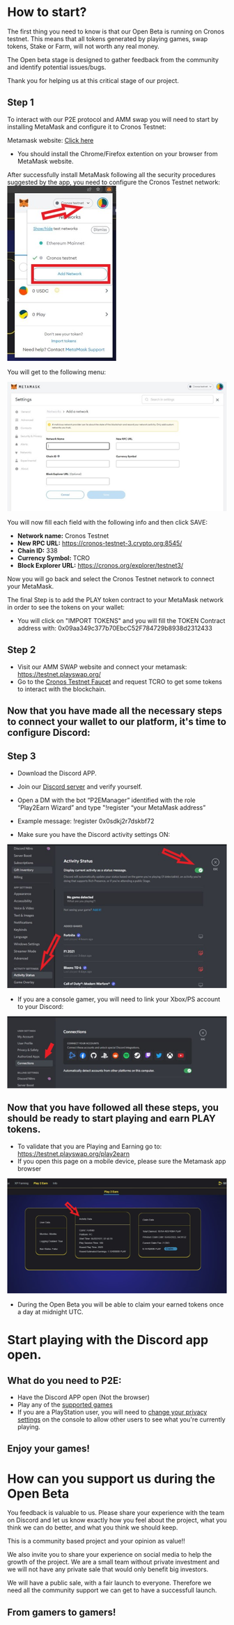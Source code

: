 # How to start?

The first thing you need to know is that our Open Beta is running on Cronos testnet. This means that all tokens generated by playing games, swap tokens, Stake or Farm, will not worth any real money. 

The Open beta stage is designed to gather feedback from the community and identify potential issues/bugs.

Thank you for helping us at this critical stage of our project.


## Step 1

To interact with our P2E protocol and AMM swap you will need to start by installing MetaMask and configure it to Cronos Testnet:

Metamask website: [Click here](https://metamask.io/)
- You should install the Chrome/Firefox extention on your browser from MetaMask website.

After successfully install MetaMask following all the security procedures suggested by the app, you need to configure the Cronos Testnet network:
![](../assets/images/meta1.jpg)

You will get to the following menu:

![](../assets/images/meta2.jpg)

You will now fill each field with the following info and then click SAVE:

- **Network name:** Cronos Testnet
- **New RPC URL:** https://cronos-testnet-3.crypto.org:8545/
- **Chain ID:** 338
- **Currency Symbol:** TCRO
- **Block Explorer URL:** https://cronos.org/explorer/testnet3/

Now you will go back and select the Cronos Testnet network to connect your MetaMask.

The final Step is to add the PLAY token contract to your MetaMask network in order to see the tokens on your wallet:

- You will click on "IMPORT TOKENS" and you will fill the TOKEN Contract address with: 0x09aa349c377b70EbcC52F784729b8938d2312433

## Step 2

- Visit our AMM SWAP website and connect your metamask: https://testnet.playswap.org/
- Go to the [Cronos Testnet Faucet](https://cronos.org/faucet) and request TCRO to get some tokens to interact with the blockchain.



## Now that you have made all the necessary steps to connect your wallet to our platform, it's time to configure Discord:

## Step 3
- Download the Discord APP.
- Join our [Discord server](https://discord.gg/8v7Fd7PG9K) and verify yourself.
- Open a DM with the bot “P2EManager” identified with the role “Play2Earn Wizard” and type "!register “your MetaMask address”
- Example message: !register 0x0sdkj2r7dskbf72


- Make sure you have the Discord activity settings ON:

![](../assets/images/activitydisc.jpg)

- If you are a console gamer, you will need to link your Xbox/PS account to your Discord:

![](../assets/images/connectdisc.jpg)

## Now that you have followed all these steps, you should be ready to start playing and earn PLAY tokens.

- To validate that you are Playing and Earning go to:  https://testnet.playswap.org/play2earn
- If you open this page on a mobile device, please sure the Metamask app browser

![](../assets/images/play2earn.jpg)
- During the Open Beta you will be able to claim your earned tokens once a day at midnight UTC.

# Start playing with the Discord app open.


## What do you need to P2E:

- Have the Discord APP open (Not the browser)
- Play any of the [supported games](https://docs.playswap.org/open-beta/supported-games/) 
- If you are a PlayStation user, you will need to [change your privacy settings](https://www.reddit.com/r/discordapp/comments/siprps/psn_status_not_showing_up_in_discord/)  on the console to allow other users to see what you're currently playing. 

## Enjoy your games!

# How can you support us during the Open Beta

You feedback is valuable to us. Please share your experience with the team on Discord and let us know exactly how you feel about the project, what you think we can do better, and what you think we should keep. 

This is a community based project and your opinion as value!!

We also invite you to share your experience on social media to help the growth of the project. We are a small team without private investment and we will not have any private sale that would only benefit big investors. 

We will have a public sale, with a fair launch to everyone. Therefore we need all the community support we can get to have a successfull launch.

## **From gamers to gamers!**
